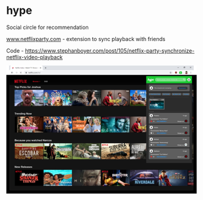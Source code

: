 # hype
Social circle for recommendation

www.netflixparty.com - extension to sync playback with friends

Code - https://www.stephanboyer.com/post/105/netflix-party-synchronize-netflix-video-playback

![hype](https://github.com/Pranshu-Garg/hype/blob/master/UI/Group%2013%402x.jpg)


